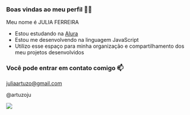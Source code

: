 ### Boas vindas ao meu perfil 💙💙

Meu nome é JULIA FERREIRA

- Estou estudando na [Alura](https://www.alura.com.br)
- Estou me desenvolvendo na linguagem JavaScript
- Utilizo esse espaço para minha organização e compartilhamento dos meu projetos desenvolvidos

### Você pode entrar em contato comigo 📫

juliaartuzo@gmail.com

@artuzoju

![](https://media1.tenor.com/m/nXxuoxHxcRsAAAAC/moana-nope.gif)
